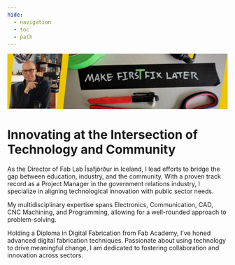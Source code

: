 ```yaml
---
hide:
  - navigation
  - toc
  - path
---
```


![alt text](assets/tbbg.png)

# **Innovating at the Intersection of Technology and Community**

As the Director of Fab Lab Ísafjörður in Iceland, I lead efforts to bridge the gap between education, industry, and the community. With a proven track record as a Project Manager in the government relations industry, I specialize in aligning technological innovation with public sector needs.

My multidisciplinary expertise spans Electronics, Communication, CAD, CNC Machining, and Programming, allowing for a well-rounded approach to problem-solving.

 Holding a Diploma in Digital Fabrication from Fab Academy, I’ve honed advanced digital fabrication techniques. Passionate about using technology to drive meaningful change, I am dedicated to fostering collaboration and innovation across sectors.


<!-- ## eitt og annað

Hér er `kóði` mjög fínt
For full documentation visit [mkdocs.org](https://www.mkdocs.org). -->

<!--

python3 -m venv venv
source venv/bin/activate

-->